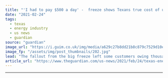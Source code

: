 ```yaml
---
title: "'I had to pay $500 a day' -  freeze shows Texans true cost of unregulated power"
date: "2021-02-24"
tags: 
  - texas
  - energy industry
  - us news
  - guardian
source: "guardian"
image_url: "https://i.guim.co.uk/img/media/a629c27b8dd21b8c879c7529d10ee5b2830fb5a0/0_161_5077_3046/master/5077.jpg?width=460&quality=85&auto=format&fit=max&s=9ddba5d1f82372b878b7cb6f245aa8ff"
image_fp: "/assets/img/post_thumbnails/202.jpg"
lead: "The fallout from the big freeze left some customers owing thousands but, experts say, one way or another consumers will pay the price for the state’s vulnerable energy infrastructureAmid a deadly storm, Nathan Polk-Borgerding was terrified that Gridd..."
article_url: "https://www.theguardian.com/us-news/2021/feb/24/texas-energy-bills-scandal-snow-storm"
---
```


---
